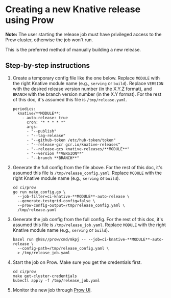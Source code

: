 # Creating a new Knative release using Prow

**Note:** The user starting the release job must have privileged access to the
Prow cluster, otherwise the job won't run.

This is the preferred method of manually building a new release.

## Step-by-step instructions

1. Create a temporary config file like the one below. Replace `MODULE` with the
   right Knative module name (e.g., `serving` or `build`). Replace `VERSION`
   with the desired release version number (in the X.Y.Z format), and `BRANCH`
   with the branch version number (in the X.Y format). For the rest of this
   doc, it's assumed this file is `/tmp/release.yaml`.

   ```
   periodics:
     knative/**MODULE**:
       - auto-release: true
         cron: "* * * * *"
         args:
         - "--publish"
         - "--tag-release"
         - "--github-token /etc/hub-token/token"
         - "--release-gcr gcr.io/knative-releases"
         - "--release-gcs knative-releases/**MODULE**"
         - "--version **VERSION**"
         - "--branch **BRANCH**"
   ```

1. Generate the full config from the file above. For the rest of this doc,
   it's assumed this file is `/tmp/release_config.yaml`. Replace `MODULE` with
   the right Knative module name (e.g., `serving` or `build`).

   ```
   cd ci/prow
   go run make_config.go \
     --job-filter=ci-knative-**MODULE**-auto-release \
     --generate-testgrid-config=false \
     --prow-config-output=/tmp/release_config.yaml \
     /tmp/release.yaml
   ```

1. Generate the job config from the full config. For the rest of this doc,
   it's assumed this file is `/tmp/release_job.yaml`. Replace `MODULE` with
   the right Knative module name (e.g., `serving` or `build`).

   ```
   bazel run @k8s//prow/cmd/mkpj -- --job=ci-knative-**MODULE**-auto-release \
     --config-path=/tmp/release_config.yaml \
     > /tmp/release_job.yaml
   ```

1. Start the job on Prow. Make sure you get the credentials first.

   ```
   cd ci/prow
   make get-cluster-credentials
   kubectl apply -f /tmp/release_job.yaml
   ```

1. Monitor the new job through [Prow UI](https://prow.knative.dev).
